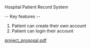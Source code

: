 Hospital Patient Record System

-- Key features --

1. Patient can create their own account
2. Patient can login their account


[project_proposal.pdf](https://github.com/user-attachments/files/20023387/project_proposal.pdf)
